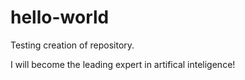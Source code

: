 # hello-world
Testing creation of repository.

I will become the leading expert in artifical inteligence!
